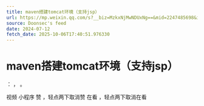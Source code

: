 ```yaml
---
title: maven搭建tomcat环境（支持jsp）
url: https://mp.weixin.qq.com/s?__biz=MzkxNjMwNDUxNg==&mid=2247485698&idx=1&sn=6a9235756045af18930b9be6231b96d3
source: Doonsec's feed
date: 2024-07-12
fetch_date: 2025-10-06T17:40:51.976330
---
```


# maven搭建tomcat环境（支持jsp）

：
，
。

视频
小程序
赞
，轻点两下取消赞
在看
，轻点两下取消在看